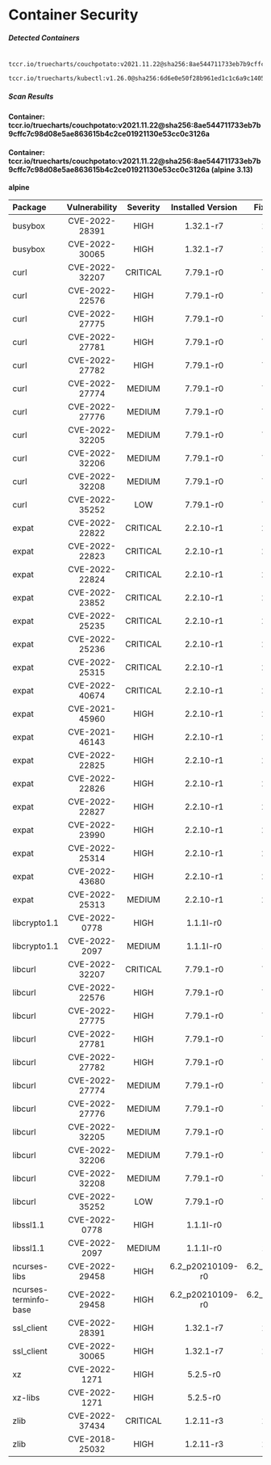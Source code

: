 # Container Security

##### Detected Containers

          tccr.io/truecharts/couchpotato:v2021.11.22@sha256:8ae544711733eb7b9cffc7c98d08e5ae863615b4c2ce01921130e53cc0c3126a
          tccr.io/truecharts/kubectl:v1.26.0@sha256:6d6e0e50f28b961ed1c1c6a9c140553238641591fbdc9ac7c1a348636f78c552

##### Scan Results

**Container: tccr.io/truecharts/couchpotato:v2021.11.22@sha256:8ae544711733eb7b9cffc7c98d08e5ae863615b4c2ce01921130e53cc0c3126a**

#### Container: tccr.io/truecharts/couchpotato:v2021.11.22@sha256:8ae544711733eb7b9cffc7c98d08e5ae863615b4c2ce01921130e53cc0c3126a (alpine 3.13)
    

**alpine**

      
| Package         |    Vulnerability   |   Severity  |  Installed Version | Fixed Version |
|:----------------|:------------------:|:-----------:|:------------------:|:-------------:|
| busybox         |    CVE-2022-28391   |   HIGH  |  1.32.1-r7 | 1.32.1-r8 |
| busybox         |    CVE-2022-30065   |   HIGH  |  1.32.1-r7 | 1.32.1-r9 |
| curl         |    CVE-2022-32207   |   CRITICAL  |  7.79.1-r0 | 7.79.1-r2 |
| curl         |    CVE-2022-22576   |   HIGH  |  7.79.1-r0 | 7.79.1-r1 |
| curl         |    CVE-2022-27775   |   HIGH  |  7.79.1-r0 | 7.79.1-r1 |
| curl         |    CVE-2022-27781   |   HIGH  |  7.79.1-r0 | 7.79.1-r2 |
| curl         |    CVE-2022-27782   |   HIGH  |  7.79.1-r0 | 7.79.1-r2 |
| curl         |    CVE-2022-27774   |   MEDIUM  |  7.79.1-r0 | 7.79.1-r1 |
| curl         |    CVE-2022-27776   |   MEDIUM  |  7.79.1-r0 | 7.79.1-r1 |
| curl         |    CVE-2022-32205   |   MEDIUM  |  7.79.1-r0 | 7.79.1-r2 |
| curl         |    CVE-2022-32206   |   MEDIUM  |  7.79.1-r0 | 7.79.1-r2 |
| curl         |    CVE-2022-32208   |   MEDIUM  |  7.79.1-r0 | 7.79.1-r2 |
| curl         |    CVE-2022-35252   |   LOW  |  7.79.1-r0 | 7.79.1-r3 |
| expat         |    CVE-2022-22822   |   CRITICAL  |  2.2.10-r1 | 2.2.10-r2 |
| expat         |    CVE-2022-22823   |   CRITICAL  |  2.2.10-r1 | 2.2.10-r2 |
| expat         |    CVE-2022-22824   |   CRITICAL  |  2.2.10-r1 | 2.2.10-r2 |
| expat         |    CVE-2022-23852   |   CRITICAL  |  2.2.10-r1 | 2.2.10-r3 |
| expat         |    CVE-2022-25235   |   CRITICAL  |  2.2.10-r1 | 2.2.10-r4 |
| expat         |    CVE-2022-25236   |   CRITICAL  |  2.2.10-r1 | 2.2.10-r4 |
| expat         |    CVE-2022-25315   |   CRITICAL  |  2.2.10-r1 | 2.2.10-r4 |
| expat         |    CVE-2022-40674   |   CRITICAL  |  2.2.10-r1 | 2.2.10-r7 |
| expat         |    CVE-2021-45960   |   HIGH  |  2.2.10-r1 | 2.2.10-r2 |
| expat         |    CVE-2021-46143   |   HIGH  |  2.2.10-r1 | 2.2.10-r2 |
| expat         |    CVE-2022-22825   |   HIGH  |  2.2.10-r1 | 2.2.10-r2 |
| expat         |    CVE-2022-22826   |   HIGH  |  2.2.10-r1 | 2.2.10-r2 |
| expat         |    CVE-2022-22827   |   HIGH  |  2.2.10-r1 | 2.2.10-r2 |
| expat         |    CVE-2022-23990   |   HIGH  |  2.2.10-r1 | 2.2.10-r3 |
| expat         |    CVE-2022-25314   |   HIGH  |  2.2.10-r1 | 2.2.10-r4 |
| expat         |    CVE-2022-43680   |   HIGH  |  2.2.10-r1 | 2.2.10-r8 |
| expat         |    CVE-2022-25313   |   MEDIUM  |  2.2.10-r1 | 2.2.10-r4 |
| libcrypto1.1         |    CVE-2022-0778   |   HIGH  |  1.1.1l-r0 | 1.1.1n-r0 |
| libcrypto1.1         |    CVE-2022-2097   |   MEDIUM  |  1.1.1l-r0 | 1.1.1q-r0 |
| libcurl         |    CVE-2022-32207   |   CRITICAL  |  7.79.1-r0 | 7.79.1-r2 |
| libcurl         |    CVE-2022-22576   |   HIGH  |  7.79.1-r0 | 7.79.1-r1 |
| libcurl         |    CVE-2022-27775   |   HIGH  |  7.79.1-r0 | 7.79.1-r1 |
| libcurl         |    CVE-2022-27781   |   HIGH  |  7.79.1-r0 | 7.79.1-r2 |
| libcurl         |    CVE-2022-27782   |   HIGH  |  7.79.1-r0 | 7.79.1-r2 |
| libcurl         |    CVE-2022-27774   |   MEDIUM  |  7.79.1-r0 | 7.79.1-r1 |
| libcurl         |    CVE-2022-27776   |   MEDIUM  |  7.79.1-r0 | 7.79.1-r1 |
| libcurl         |    CVE-2022-32205   |   MEDIUM  |  7.79.1-r0 | 7.79.1-r2 |
| libcurl         |    CVE-2022-32206   |   MEDIUM  |  7.79.1-r0 | 7.79.1-r2 |
| libcurl         |    CVE-2022-32208   |   MEDIUM  |  7.79.1-r0 | 7.79.1-r2 |
| libcurl         |    CVE-2022-35252   |   LOW  |  7.79.1-r0 | 7.79.1-r3 |
| libssl1.1         |    CVE-2022-0778   |   HIGH  |  1.1.1l-r0 | 1.1.1n-r0 |
| libssl1.1         |    CVE-2022-2097   |   MEDIUM  |  1.1.1l-r0 | 1.1.1q-r0 |
| ncurses-libs         |    CVE-2022-29458   |   HIGH  |  6.2_p20210109-r0 | 6.2_p20210109-r1 |
| ncurses-terminfo-base         |    CVE-2022-29458   |   HIGH  |  6.2_p20210109-r0 | 6.2_p20210109-r1 |
| ssl_client         |    CVE-2022-28391   |   HIGH  |  1.32.1-r7 | 1.32.1-r8 |
| ssl_client         |    CVE-2022-30065   |   HIGH  |  1.32.1-r7 | 1.32.1-r9 |
| xz         |    CVE-2022-1271   |   HIGH  |  5.2.5-r0 | 5.2.5-r1 |
| xz-libs         |    CVE-2022-1271   |   HIGH  |  5.2.5-r0 | 5.2.5-r1 |
| zlib         |    CVE-2022-37434   |   CRITICAL  |  1.2.11-r3 | 1.2.12-r2 |
| zlib         |    CVE-2018-25032   |   HIGH  |  1.2.11-r3 | 1.2.12-r0 |

